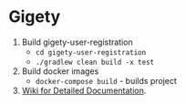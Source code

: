 # Gigety  

1) Build gigety-user-registration  
   * ```cd gigety-user-registration```  
   * ```./gradlew clean build -x test```  
2) Build docker images   
   * ```docker-compose build``` - builds project  
3) [Wiki for Detailed Documentation](https://github.com/samuelsegal/gigety/wiki).  
